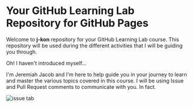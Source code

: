 # Your GitHub Learning Lab Repository for GitHub Pages

Welcome to **j-kon** repository for your GitHub Learning Lab course. This repository will be used during the different activities that I will be guiding you through. 

Oh! I haven't introduced myself...

I'm Jeremiah Jacob and I'm here to help guide you in your journey to learn and master the various topics covered in this course. I will be using Issue and Pull Request comments to communicate with you. In fact.

![issue tab](https://lab.github.com/public/images/issue_tab.png)

